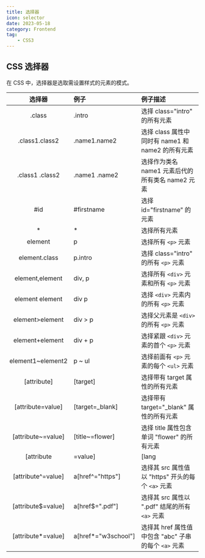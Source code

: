 ```yaml
---
title: 选择器
icon: selector
date: 2023-05-18
category: Frontend
tag:
    - CSS3
---
```


## CSS 选择器

在 CSS 中，选择器是选取需设置样式的元素的模式。

|  选择器  |  例子  |  例子描述  |
|  :----:  |  :----  |  :----  |
|  .class  |  .intro  |  选择 class="intro" 的所有元素  |
|  .class1.class2  |  .name1.name2  |  选择 class 属性中同时有 name1 和 name2 的所有元素  |
|  .class1 .class2  |  .name1 .name2  |  选择作为类名 name1 元素后代的所有类名 name2 元素  |
|  #id  |  #firstname  |  选择 id="firstname" 的元素  |
|  *  |  *  |  选择所有元素  |
|  element  |  p  |  选择所有 `<p>` 元素  |
|  element.class  |  p.intro  |  选择 class="intro" 的所有 `<p>` 元素  |
|  element,element  |  div, p  |  选择所有 `<div>` 元素和所有 `<p>` 元素  |
|  element element  |  div p  |  选择 `<div>` 元素内的所有 `<p>` 元素  |
|  element>element  |  div > p  |  选择父元素是 `<div>` 的所有 `<p>` 元素  |
|  element+element  |  div + p  |  选择紧跟 `<div>` 元素的首个 `<p>` 元素  |
|  element1~element2  |  p ~ ul  |  选择前面有 `<p>` 元素的每个 `<ul>` 元素  |
|  [attribute]  |  [target]  |  选择带有 target 属性的所有元素  |
|  [attribute=value]  |  [target=_blank]  |  选择带有 target="_blank" 属性的所有元素  |
|  [attribute~=value]  |  [title~=flower]  |  选择 title 属性包含单词 "flower" 的所有元素  |
|  [attribute|=value]  |  [lang|=en]  |  选择 lang 属性值以 "en" 开头的所有元素  |
|  [attribute^=value]  |  a[href^="https"]  |  选择其 src 属性值以 "https" 开头的每个 `<a>` 元素  |
|  [attribute$=value]  |  a[href$=".pdf"]  |  选择其 src 属性以 ".pdf" 结尾的所有 `<a>` 元素  |
|  [attribute*=value]  |  a[href*="w3school"]  |  选择其 href 属性值中包含 "abc" 子串的每个 `<a>` 元素  |

